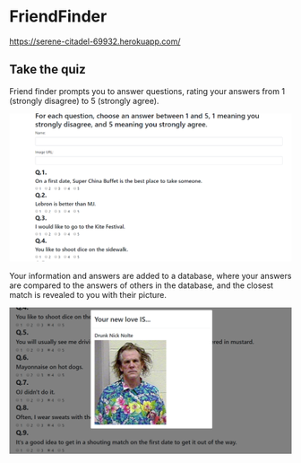 # FriendFinder

https://serene-citadel-69932.herokuapp.com/


## Take the quiz

Friend finder prompts you to answer questions, rating your answers
from 1 (strongly disagree) to 5 (strongly agree).


![friend finder quiz](./finder-1.PNG)

Your information and answers are added to a database, where your answers are compared to the answers of others in the database, and the closest match is revealed to you with their picture.

![results](./finder-2.PNG)